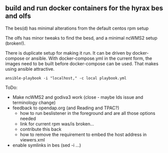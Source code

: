 build and run docker containers for the hyrax bes and olfs
----------------------------------------------------------

The bes(d) has minimal alterations from the default centos rpm setup

The olfs has minor tweaks to find the besd, and a minimal ncWMS2 setup (broken!).

There is duplicate setup for making it run. It can be driven by docker-compose or ansible.
With docker-compose.yml in the current form, the images need to be built before docker-compose can be used.
That makes using ansible attractive.

```
ansible-playbook -i "localhost," -c local playbook.yml
```

ToDo:

  * Make ncWMS2 and godiva3 work (close - maybe Ids issue and terminology change)
  * feedback to opendap.org (and Reading and TPAC?)
    * how to run beslistener in the foreground and are all those options needed
    * link for current rpm was/is broken...
    * contribute this back
    * how to remove the requirement to embed the host address in viewers.xml
  * enable symlinks in bes (sed -i ...)

